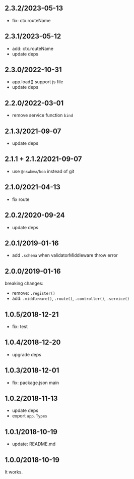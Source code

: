## 2.3.2/2023-05-13

- fix: ctx.routeName

## 2.3.1/2023-05-12

- add: ctx.routeName
- update deps

## 2.3.0/2022-10-31

- app.load() support js file
- update deps

## 2.2.0/2022-03-01

- remove service function `bind`

## 2.1.3/2021-09-07

- update deps

## 2.1.1 + 2.1.2/2021-09-07

- use `@nswbmw/koa` instead of git

## 2.1.0/2021-04-13

- fix route

## 2.0.2/2020-09-24

- update deps

## 2.0.1/2019-01-16

- add `.schema` when validatorMiddleware throw error

## 2.0.0/2019-01-16

breaking changes:

- remove: `.register()`
- add: `.middleware()`, `.route()`, `.controller()`, `.service()`

## 1.0.5/2018-12-21

- fix: test

## 1.0.4/2018-12-20

- upgrade deps

## 1.0.3/2018-12-01

- fix: package.json main

## 1.0.2/2018-11-13

- update deps
- export `app.Types`

## 1.0.1/2018-10-19

- update: README.md

## 1.0.0/2018-10-19

It works.
